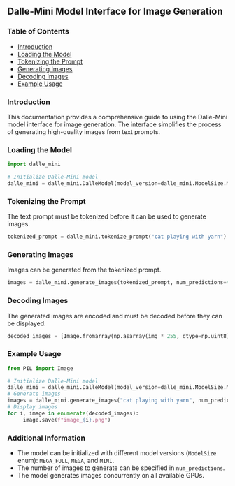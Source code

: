 ## Dalle-Mini Model Interface for Image Generation
### Table of Contents
- [Introduction](#introduction)
- [Loading the Model](#loading-the-model)
- [Tokenizing the Prompt](#tokenizing-the-prompt)
- [Generating Images](#generating-images)
- [Decoding Images](#decoding-images)
- [Example Usage](#example-usage)

### Introduction
This documentation provides a comprehensive guide to using the Dalle-Mini model interface for image generation. The interface simplifies the process of generating high-quality images from text prompts.

### Loading the Model
```python
import dalle_mini

# Initialize Dalle-Mini model
dalle_mini = dalle_mini.DalleModel(model_version=dalle_mini.ModelSize.MEGA) 
```

### Tokenizing the Prompt
The text prompt must be tokenized before it can be used to generate images.
```python
tokenized_prompt = dalle_mini.tokenize_prompt("cat playing with yarn")
```

### Generating Images
Images can be generated from the tokenized prompt.
```python
images = dalle_mini.generate_images(tokenized_prompt, num_predictions=4) 
```

### Decoding Images
The generated images are encoded and must be decoded before they can be displayed.
```python
decoded_images = [Image.fromarray(np.asarray(img * 255, dtype=np.uint8)) for img in images] 
```

### Example Usage
```python
from PIL import Image

# Initialize Dalle-Mini model
dalle_mini = dalle_mini.DalleModel(model_version=dalle_mini.ModelSize.MEGA) 
# Generate images
images = dalle_mini.generate_images("cat playing with yarn", num_predictions=4) 
# Display images
for i, image in enumerate(decoded_images):
     image.save(f"image_{i}.png") 
```

### Additional Information
- The model can be initialized with different model versions (`ModelSize` enum): `MEGA_FULL`, `MEGA`, and `MINI`.
- The number of images to generate can be specified in `num_predictions`.
- The model generates images concurrently on all available GPUs.